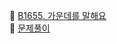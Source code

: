 🥇 [B1655. 가운데를 말해요](https://www.acmicpc.net/problem/1655)
<br>
🙉 [문제풀이](https://isminimin.tistory.com/5)
